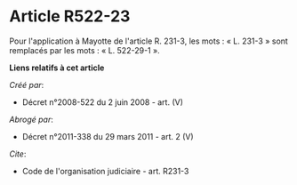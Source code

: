 # Article R522-23

Pour l'application à Mayotte de l'article R. 231-3, les mots : « L. 231-3 » sont remplacés par les mots : « L. 522-29-1 ».

**Liens relatifs à cet article**

_Créé par_:

  - Décret n°2008-522 du 2 juin 2008 - art. (V)

_Abrogé par_:

  - Décret n°2011-338 du 29 mars 2011 - art. 2 (V)

_Cite_:

  - Code de l'organisation judiciaire - art. R231-3
